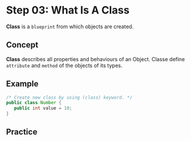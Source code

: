 # Step 03: What Is A Class
**Class** is a `blueprint` from which objects are created.

## Concept
**Class** describes all properties and behaviours of an Object. Classe define `attribute` and `method` of the objects 
of its types.

## Example

```java
/* Create new class by using (class) keyword. */
public class Number {
   public int value = 10;
}
```

## Practice
